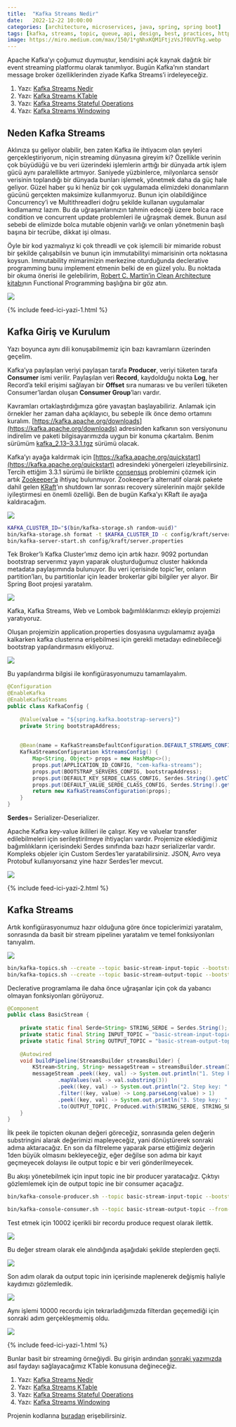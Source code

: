```yaml
---
title:  "Kafka Streams Nedir"
date:   2022-12-22 10:00:00
categories: [architecture, microservices, java, spring, spring boot]
tags: [kafka, streams, topic, queue, api, design, best, practices, http, service, message broker, design, tasarım,  mikroservis, microservice, kubernetes,  türkçe, yazılım, blog, nedir, örnek, nasıl yapılır, mehmet cem yücel]
image: https://miro.medium.com/max/150/1*gNhxKQM1FtjzVsJf0UVTkg.webp
---
```

Apache Kafka’yı çoğumuz duymuştur, kendisini açık kaynak dağıtık bir event streaming platformu olarak tanımlıyor. Bugün Kafka’nın standart message broker özelliklerinden ziyade Kafka Streams’i irdeleyeceğiz.

1.  Yazı:  [Kafka Streams Nedir](https://www.mehmetcemyucel.com/2022/kafka-streams-nedir)
2.  Yazı:  [Kafka Streams KTable](https://www.mehmetcemyucel.com/2022/kafka-streams-ktable)
3.  Yazı:  [Kafka Streams Stateful Operations](https://www.mehmetcemyucel.com/2022/kafka-streams-stateful-operations)
4.  Yazı:  [Kafka Streams Windowing](https://www.mehmetcemyucel.com/2022/kafka-streams-windowing)

## Neden Kafka Streams

Aklınıza şu geliyor olabilir, ben zaten Kafka ile ihtiyacım olan şeyleri gerçekleştiriyorum, niçin streaming dünyasına gireyim ki? Özellikle verinin çok büyüdüğü ve bu veri üzerindeki işlemlerin arttığı bir dünyada artık işlem gücü aynı paralellikte artmıyor. Saniyede yüzbinlerce, milyonlarca sensör verisinin toplandığı bir dünyada bunları işlemek, yönetmek daha da güç hale geliyor. Güzel haber şu ki henüz bir çok uygulamada elimizdeki donanımların gücünü gerçekten maksimize kullanmıyoruz. Bunun için olabildiğince Concurrency’i ve Multithreadleri doğru şekilde kullanan uygulamalar kodlamamız lazım. Bu da uğraşanlarınızın tahmin edeceği üzere bolca race condition ve concurrent update problemleri ile uğraşmak demek. Bunun asıl sebebi de elimizde bolca mutable objenin varlığı ve onları yönetmenin başlı başına bir tecrübe, dikkat işi olması.

Öyle bir kod yazmalıyız ki çok threadli ve çok işlemcili bir mimaride robust bir şekilde çalışabilsin ve bunun için immutabilityi mimarisinin orta noktasına koysun. Immutability mimarimizin merkezine oturduğunda declerative programming bunu implement etmenin belki de en güzel yolu. Bu noktada bir okuma önerisi ile gelebilirim,  [Robert C. Martin’in Clean Architecture kitabı](https://www.amazon.com/Clean-Architecture-Craftsmans-Software-Structure/dp/0134494164)nın Functional Programming başlığına bir göz atın.

![](https://miro.medium.com/max/1400/1*gNhxKQM1FtjzVsJf0UVTkg.png)

{% include feed-ici-yazi-1.html %}


## Kafka Giriş ve Kurulum

Yazı boyunca aynı dili konuşabilmemiz için bazı kavramların üzerinden geçelim.

Kafka’ya paylaşılan veriyi paylaşan tarafa  **Producer**, veriyi tüketen tarafa  **Consumer**  ismi verilir. Paylaşılan veri  **Record**, kaydolduğu nokta  **Log**, her Record’a tekil erişimi sağlayan bir  **Offset**  sıra numarası ve bu verileri tüketen Consumer’lardan oluşan  **Consumer Group**’ları vardır.

Kavramları ortaklaştırdığımıza göre yavaştan başlayabiliriz. Anlamak için örnekler her zaman daha açıklayıcı, bu sebeple ilk önce demo ortamını kuralım.  [https://kafka.apache.org/downloads](https://kafka.apache.org/downloads)  adresinden kafkanın son versiyonunu indirelim ve paketi bilgisayarımızda uygun bir konuma çıkartalım. Benim sürümüm  [kafka_2.13–3.3.1.tgz](https://downloads.apache.org/kafka/3.3.1/kafka_2.13-3.3.1.tgz)  sürümü olacak.

Kafka’yı ayağa kaldırmak için  [https://kafka.apache.org/quickstart](https://kafka.apache.org/quickstart)  adresindeki yönergeleri izleyebilirsiniz. Tercih ettiğim 3.3.1 sürümü ile birlikte  [consensus](https://www.mehmetcemyucel.com/2018/centralized-decentralized-distributed-networkler-ve-bizans-general-problemi/)  problemini çözmek için artık  [Zookeeper’a](https://zookeeper.apache.org/)  ihtiyaç bulunmuyor. Zookeeper’a alternatif olarak pakete dahil gelen  [KRaft](https://developer.confluent.io/learn/kraft/)’ın shutdown lar sonrası recovery sürelerinin majör şekilde iyileştirmesi en önemli özelliği. Ben de bugün Kafka’yı KRaft ile ayağa kaldıracağım.

![](https://miro.medium.com/max/1400/1*TuWEWPWj3GDDaXiIxuOwZQ.png)

```bash
KAFKA_CLUSTER_ID="$(bin/kafka-storage.sh random-uuid)"
bin/kafka-storage.sh format -t $KAFKA_CLUSTER_ID -c config/kraft/server.properties
bin/kafka-server-start.sh config/kraft/server.properties
```

Tek Broker’lı Kafka Cluster’ımız demo için artık hazır. 9092 portundan bootstrap serverımız yayın yaparak oluşturduğumuz cluster hakkında metadata paylaşımında bulunuyor. Bu veri içerisinde topic’ler, onların partition’ları, bu partitionlar için leader brokerlar gibi bilgiler yer alıyor. Bir Spring Boot projesi yaratalım.

![](https://miro.medium.com/max/1400/1*2ycPS60teyl4n7Kjzn7FBg.png)

Kafka, Kafka Streams, Web ve Lombok bağımlılıklarımızı ekleyip projemizi yaratıyoruz.

Oluşan projemizin application.properties dosyasına uygulamamız ayağa kalkarken kafka clusterına erişebilmesi için gerekli metadayı edinebileceği bootstrap yapılandırmasını ekliyoruz.

![](https://miro.medium.com/max/1400/1*8OihGGav6hU5JJxyS8KcSA.png)

Bu yapılandırma bilgisi ile konfigürasyonumuzu tamamlayalım.

```java
@Configuration  
@EnableKafka  
@EnableKafkaStreams  
public class KafkaConfig {  
  
    @Value(value = "${spring.kafka.bootstrap-servers}")  
    private String bootstrapAddress;  
  
  
    @Bean(name = KafkaStreamsDefaultConfiguration.DEFAULT_STREAMS_CONFIG_BEAN_NAME)  
    KafkaStreamsConfiguration kStreamsConfig() {  
        Map<String, Object> props = new HashMap<>();  
        props.put(APPLICATION_ID_CONFIG, "cem-kafka-streams");  
        props.put(BOOTSTRAP_SERVERS_CONFIG, bootstrapAddress);  
        props.put(DEFAULT_KEY_SERDE_CLASS_CONFIG, Serdes.String().getClass().getName());  
        props.put(DEFAULT_VALUE_SERDE_CLASS_CONFIG, Serdes.String().getClass().getName());  
        return new KafkaStreamsConfiguration(props);  
    }  
}
```

**Serdes**= Serializer-Deserializer.

Apache Kafka key-value ikilileri ile çalışır. Key ve valuelar transfer edilebilmeleri için serileştirilmeye ihtiyaçları vardır. Projemize eklediğimiz bağımlılıkların içerisindeki Serdes sınıfında bazı hazır serializerlar vardır. Kompleks objeler için Custom Serdes’ler yaratabilirsiniz. JSON, Avro veya Protobuf kullanıyorsanız yine hazır Serdes’ler mevcut.

![](https://miro.medium.com/max/1244/1*B-Fa4UW_2b9dAuiPzc9sXA.png)

{% include feed-ici-yazi-2.html %}


## Kafka Streams 

Artık konfigürasyonumuz hazır olduğuna göre önce topiclerimizi yaratalım, sonrasında da basit bir stream pipelineı yaratalım ve temel fonksiyonları tanıyalım.

![](https://miro.medium.com/max/1400/1*r60WGvq7MCfx9HmOTZR8Ww.png)

```bash
bin/kafka-topics.sh --create --topic basic-stream-input-topic --bootstrap-server localhost:9092
bin/kafka-topics.sh --create --topic basic-stream-output-topic --bootstrap-server localhost:9092
```

Declerative programlama ile daha önce uğraşanlar için çok da yabancı olmayan fonksiyonları görüyoruz.

```java
@Component  
public class BasicStream {  
  
    private static final Serde<String> STRING_SERDE = Serdes.String();  
    private static final String INPUT_TOPIC = "basic-stream-input-topic";  
    private static final String OUTPUT_TOPIC = "basic-stream-output-topic";  
  
    @Autowired  
    void buildPipeline(StreamsBuilder streamsBuilder) {  
        KStream<String, String> messageStream = streamsBuilder.stream(INPUT_TOPIC, Consumed.with(STRING_SERDE, STRING_SERDE));  
        messageStream .peek((key, val) -> System.out.println("1. Step key: " + key + ", val: " + val))  
                .mapValues(val -> val.substring(3))  
                .peek((key, val) -> System.out.println("2. Step key: " + key + ", val: " + val))  
                .filter((key, value) -> Long.parseLong(value) > 1)  
                .peek((key, val) -> System.out.println("3. Step key: " + key + ", val: " + val))  
                .to(OUTPUT_TOPIC, Produced.with(STRING_SERDE, STRING_SERDE));  
    }  
}
```

İlk peek ile topicten okunan değeri göreceğiz, sonrasında gelen değerin substringini alarak değerimizi mapleyeceğiz, yani dönüştürerek sonraki adıma aktaracağız. En son da filtreleme yaparak parse ettiğimiz değerin 1den büyük olmasını bekleyeceğiz, eğer değilse son adıma bir kayıt geçmeyecek dolayısı ile output topic e bir veri gönderilmeyecek.

Bu akışı yönetebilmek için input topic ine bir producer yaratacağız. Çıktıyı gözlemlemek için de output topic ine bir consumer açacağız.

```bash
bin/kafka-console-producer.sh --topic basic-stream-input-topic --bootstrap-server localhost:9092
```

```bash
bin/kafka-console-consumer.sh --topic basic-stream-output-topic --from-beginning --bootstrap-server localhost:9092
```

Test etmek için 10002 içerikli bir recordu produce request olarak ilettik.

![](https://miro.medium.com/max/1400/1*30RrLsBdnO00hR7NPanl8Q.png)


Bu değer stream olarak ele alındığında aşağıdaki şekilde steplerden geçti.

![](https://miro.medium.com/max/1400/1*kg9b1ynDbuxLl74iCyOoPQ.png)


Son adım olarak da output topic inin içerisinde maplenerek değişmiş haliyle kaydımızı gözlemledik.

![](https://miro.medium.com/max/1400/1*CqVzPCn5Kv5yvWKpXJbmFw.png)


Aynı işlemi 10000 recordu için tekrarladığımızda filterdan geçemediği için sonraki adım gerçekleşmemiş oldu.

![](https://miro.medium.com/max/778/1*RRDCwXqfXQkZKo9myyXxFg.png)

{% include feed-ici-yazi-1.html %}


Bunlar basit bir streaming örneğiydi. Bu girişin ardından  [sonraki yazımızda](https://www.mehmetcemyucel.com/2022/kafka-streams-ktable)  asıl faydayı sağlayacağımız KTable konusuna değineceğiz.

1.  Yazı:  [Kafka Streams Nedir](https://www.mehmetcemyucel.com/2022/kafka-streams-nedir)
2.  Yazı:  [Kafka Streams KTable](https://www.mehmetcemyucel.com/2022/kafka-streams-ktable)
3.  Yazı:  [Kafka Streams Stateful Operations](https://www.mehmetcemyucel.com/2022/kafka-streams-stateful-operations)
4.  Yazı:  [Kafka Streams Windowing](https://www.mehmetcemyucel.com/2022/kafka-streams-windowing)

Projenin kodlarına  [buradan](https://github.com/mehmetcemyucel/kafka-streams)  erişebilirsiniz.